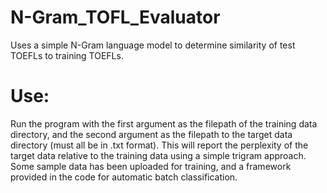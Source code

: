 # N-Gram_TOFL_Evaluator
Uses a simple N-Gram language model to determine similarity of test TOEFLs to training TOEFLs.

# Use:
Run the program with the first argument as the filepath of the training data directory, and the second argument as the filepath to the target data directory (must all be in .txt format). This will report the perplexity of the target data relative to the training data using a simple trigram approach. Some sample data has been uploaded for training, and a framework provided in the code for automatic batch classification. 
